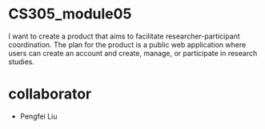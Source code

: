 # CS305_module05
I want to create a product that aims to facilitate researcher-participant coordination. The plan for the product is a public web application where users can create an account and create, manage, or participate in research studies. 

# collaborator
* Pengfei Liu
